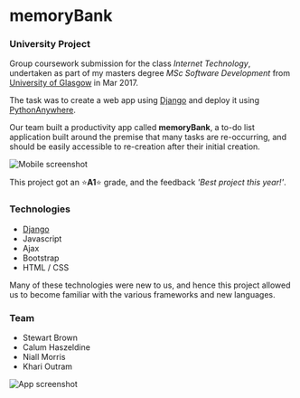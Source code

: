 # memoryBank
### University Project
Group coursework submission for the class *Internet Technology*, undertaken as part of my masters degree *MSc Software Development* from [University of Glasgow](http://www.gla.ac.uk/postgraduate/taught/softwaredevelopment/) in Mar 2017.

The task was to create a web app using [Django](https://www.djangoproject.com/) and deploy it using [PythonAnywhere](https://www.pythonanywhere.com/).

Our team built a productivity app called **memoryBank**, a to-do list application built around the premise that many tasks are re-occurring, and should be easily accessible to re-creation after their initial creation.

![Mobile screenshot](https://68.media.tumblr.com/6cb29935925c74827359e1344e83ab31/tumblr_owhfpxTS2Z1uoduy3o2_400.png)

This project got an ⭐️**A1**⭐️ grade, and the feedback *'Best project this year!'*.

### Technologies
* [Django](https://www.djangoproject.com/)
* Javascript
* Ajax
* Bootstrap
* HTML / CSS

Many of these technologies were new to us, and hence this project allowed us to become familiar with the various frameworks and new languages.

### Team
* Stewart Brown
* Calum Haszeldine
* Niall Morris
* Khari Outram

![App screenshot](https://68.media.tumblr.com/cc98b2d07af933be2dca8b70ead3a3e1/tumblr_owhfpxTS2Z1uoduy3o1_1280.png)
